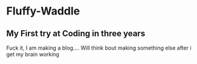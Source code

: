 # Fluffy-Waddle
## My First try at Coding in three years

Fuck it, I am making a blog....
Will think bout making something else after i get my brain working